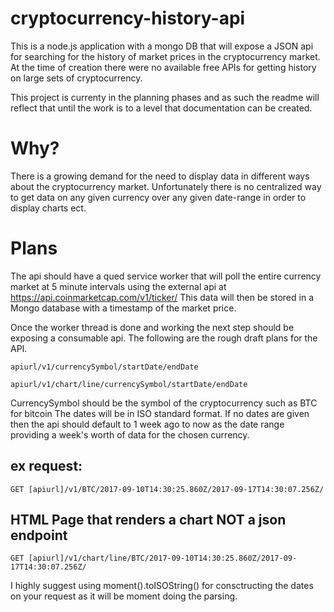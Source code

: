 # cryptocurrency-history-api
This is a node.js application with a mongo DB that will expose a JSON api for
searching for the history of market prices in the cryptocurrency market.  At the
time of creation there were no available free APIs for getting history on large
sets of cryptocurrency.

This project is currenty in the planning phases and as such the readme will
reflect that until the work is to a level that documentation can be created.

# Why?
There is a growing demand for the need to display data in different ways about
the cryptocurrency market.  Unfortunately there is no centralized way to get
data on any given currency over any given date-range in order to display charts
ect.

# Plans
The api should have a qued service worker that will poll the entire currency
market at 5 minute intervals using the external api at https://api.coinmarketcap.com/v1/ticker/
This data will then be stored in a Mongo database with a timestamp of the market
price.

Once the worker thread is done and working the next step should be exposing a
consumable api.  The following are the rough draft plans for the API.

`apiurl/v1/currencySymbol/startDate/endDate`

`apiurl/v1/chart/line/currencySymbol/startDate/endDate`

CurrencySymbol should be the symbol of the cryptocurrency such as BTC for
bitcoin
The dates will be in ISO standard format.  If no dates are given then the api
should default to 1 week ago to now as the date range providing a week's worth
of data for the chosen currency.

## ex request:

`GET [apiurl]/v1/BTC/2017-09-10T14:30:25.860Z/2017-09-17T14:30:07.256Z/`

## HTML Page that renders a chart NOT a json endpoint
`GET [apiurl]/v1/chart/line/BTC/2017-09-10T14:30:25.860Z/2017-09-17T14:30:07.256Z/`

I highly suggest using moment().toISOString() for consctructing the dates on
your request as it will be moment doing the parsing.
